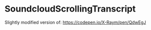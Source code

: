 # SoundcloudScrollingTranscript

Slightly modified version of:
https://codepen.io/X-Raym/pen/QdwEgJ
